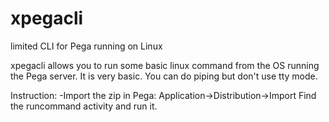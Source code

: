 # xpegacli
limited CLI for Pega running on Linux


xpegacli allows you to run some basic linux command from the OS running the Pega server.
It is very basic. You can do piping but don't use tty mode.


Instruction:
-Import the zip in Pega: Application->Distribution->Import
Find the runcommand activity and run it.
